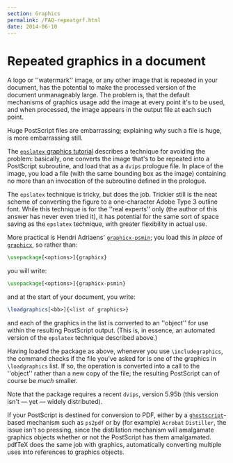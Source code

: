 ```yaml
---
section: Graphics
permalink: /FAQ-repeatgrf.html
date: 2014-06-10
---
```


# Repeated graphics in a document

A logo or ''watermark'' image, or any other image that is repeated in
your document, has the potential to make the processed version of the
document unmanageably large.  The problem is, that the default
mechanisms of graphics usage add the image at every point it's to be
used, and when processed, the image appears in the output file at each
such point.

Huge PostScript files are embarrassing; explaining _why_ such a file
is huge, is more embarrassing still.

The [`epslatex` graphics tutorial](FAQ-tutbitslatex.md)
describes a technique for avoiding the problem: basically, one
converts the image that's to be repeated into a PostScript subroutine, and
load that as a `dvips` prologue file.  In place of the image,
you load a file (with the same bounding box as the image) containing
no more than an invocation of the subroutine defined in the prologue.

The `epslatex` technique is tricky, but does the job.  Trickier
still is the neat scheme of converting the figure to a one-character
Adobe Type&nbsp;3 outline font.  While this technique is for the ''real
experts'' only (the author of this answer has never even tried it), it has
potential for the same sort of space saving as the `epslatex`
technique, with greater flexibility in actual use.

More practical is Hendri Adriaens' [`graphicx-psmin`](https://ctan.org/pkg/graphicx-psmin); you load
this _in place_ of [`graphicx`](https://ctan.org/pkg/graphicx), so rather than:
```latex
\usepackage[<options>]{graphicx}
```
you will write:
```latex
\usepackage[<options>]{graphicx-psmin}
```
and at the start of your document, you write:
```latex
\loadgraphics[<bb>]{<list of graphics>}
```
and each of the graphics in the list is converted to an ''object'' for
use within the resulting PostScript output.  (This is, in essence, an
automated version of the `epslatex` technique described above.)

Having loaded the package as above, whenever you use
`\includegraphics`, the command checks if the file you've asked for
is one of the graphics in `\loadgraphics` list.  If so, the
operation is converted into a call to the ''object'' rather than a new
copy of the file; the resulting PostScript can of course be _much_ smaller.

Note that the package requires a recent `dvips`, version
5.95b (this version isn't&nbsp;&mdash; yet&nbsp;&mdash; widely distributed).

If your PostScript is destined for conversion to PDF, either by a
[`ghostscript`](http://www.ghostscript.com/)-based
mechanism such as `ps2pdf` or by
(for example) `Acrobat` `Distiller`, the issue isn't
so pressing, since the distillation mechanism will amalgamate graphics
objects whether or not the PostScript has them amalgamated.  pdfTeX does
the same job with graphics, automatically converting multiple uses
into references to graphics objects.

